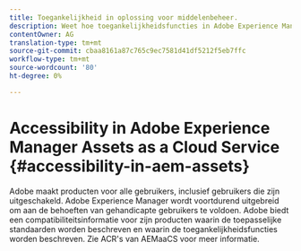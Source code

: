 ```yaml
---
title: Toegankelijkheid in oplossing voor middelenbeheer.
description: Weet hoe toegankelijkheidsfuncties in Adobe Experience Manager als Cloud Service gebruikers helpen uit te schakelen.
contentOwner: AG
translation-type: tm+mt
source-git-commit: cbaa8161a87c765c9ec7581d41df5212f5eb7ffc
workflow-type: tm+mt
source-wordcount: '80'
ht-degree: 0%

---
```



# Accessibility in Adobe Experience Manager Assets as a Cloud Service {#accessibility-in-aem-assets}

Adobe maakt producten voor alle gebruikers, inclusief gebruikers die zijn uitgeschakeld. Adobe Experience Manager wordt voortdurend uitgebreid om aan de behoeften van gehandicapte gebruikers te voldoen. Adobe biedt een compatibiliteitsinformatie voor zijn producten waarin de toepasselijke standaarden worden beschreven en waarin de toegankelijkheidsfuncties worden beschreven.
Zie ACR&#39;s van AEMaaCS voor meer informatie.
